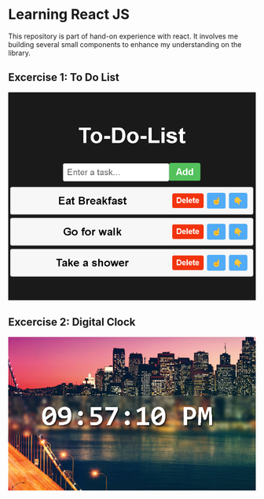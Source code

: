 # Learning React JS
This repository is part of hand-on experience with react. It involves me building several small components to enhance my understanding on the library.

## Excercise 1: To Do List
![to-do-list](./excercises/todolist.png)


## Excercise 2: Digital Clock

![digital-clock](./excercises/digital-clock.png)
